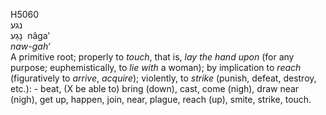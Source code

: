 <body>
  <p>H5060<br>  נגע  <br> נָגַע  ‎  nâga‛  <br><i>naw-gah‘ </i><br>A primitive root; properly to <i>touch</i>, that is, <i>lay</i> <i>the</i> <i>hand</i> <i>upon</i> (for any purpose; euphemistically, to <i>lie</i> <i>with</i> a woman); by implication to <i>reach</i> (figuratively to <i>arrive</i>, <i>acquire</i>); violently, to <i>strike</i> (punish, defeat, destroy, etc.): - beat, (X be able to) bring (down), cast, come (nigh), draw near (nigh), get up, happen, join, near, plague, reach (up), smite, strike, touch.<br></p>
 </body>